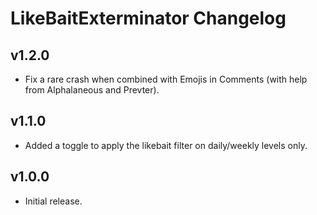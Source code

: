 # LikeBaitExterminator Changelog
## v1.2.0
- Fix a rare crash when combined with Emojis in Comments (with help from Alphalaneous and Prevter).
## v1.1.0
- Added a toggle to apply the likebait filter on daily/weekly levels only.
## v1.0.0
- Initial release.